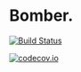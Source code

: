 # Bomber.


[![Build Status](https://travis-ci.org/dsambugaro/Bomber.svg?branch=master)](https://travis-ci.org/dsambugaro/Bomber)

[![codecov.io](https://codecov.io/github/dsambugaro/Bomber/coverage.svg?branch=master)](https://codecov.io/github/dsambugaro/Bomber?branch=master)
